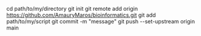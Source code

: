 cd path/to/my/directory
git init
git remote add origin https://github.com/AmauryMaros/bioinformatics.git
git add path/to/my/script
git commit -m "message"
git push --set-upstream origin main
